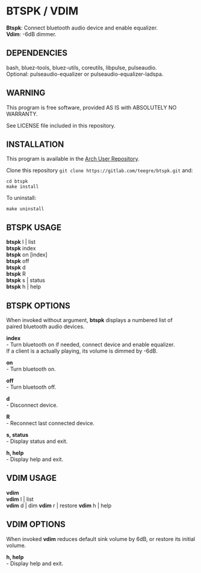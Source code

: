 # BTSPK / VDIM

**Btspk**: Connect bluetooth audio device and enable equalizer.  
**Vdim**: -6dB dimmer.  

## DEPENDENCIES

bash, bluez-tools, bluez-utils, coreutils, libpulse, pulseaudio.  
Optional: pulseaudio-equalizer or pulseaudio-equalizer-ladspa.

## WARNING

This program is free software, provided AS IS with ABSOLUTELY NO WARRANTY.

See LICENSE file included in this repository.

## INSTALLATION

This program is available in the [Arch User Repository](https://aur.archlinux.org/packages/btspk/).

Clone this repository `git clone https://gitlab.com/teegre/btspk.git` and: 

```
cd btspk
make install
```

To uninstall:

```
make uninstall
```

## BTSPK USAGE

**btspk** l | list  
**btspk** index  
**btspk** on [index]  
**btspk** off  
**btspk** d  
**btspk** R  
**btspk** s | status  
**btspk** h | help  


## BTSPK OPTIONS

When invoked without argument, **btspk** displays a numbered list of  
paired bluetooth audio devices.

**index**  
    - Turn bluetooth on if needed, connect device and enable equalizer.  
      If a client is a actually playing, its volume is dimmed by -6dB.

**on**  
    - Turn bluetooth on.

**off**  
    - Turn bluetooth off.

**d**  
    - Disconnect device.

**R**  
    - Reconnect last connected device.

**s, status**  
    - Display status and exit.

**h, help**  
    - Display help and exit.

## VDIM USAGE

**vdim**  
**vdim** l | list  
**vdim** d | dim
**vdim** r | restore
**vdim** h | help  

## VDIM OPTIONS

When invoked  **vdim** reduces default sink volume by 6dB,
or restore its initial volume.

**h, help**  
    - Display help and exit.

